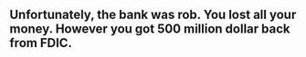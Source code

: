 ## Unfortunately, the bank was rob. You lost all your money. However you got 500 million dollar back from FDIC.

